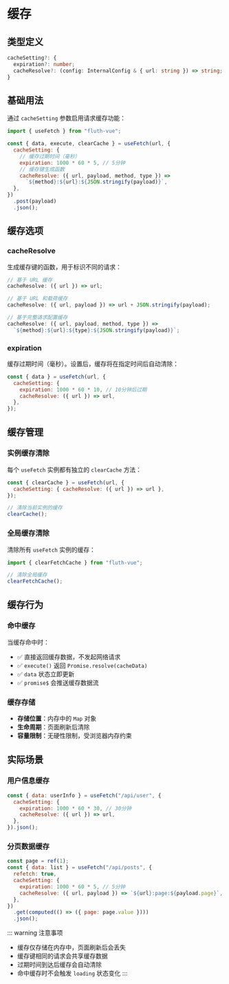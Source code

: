 # 缓存

## 类型定义

```typescript
cacheSetting?: {
  expiration?: number;
  cacheResolve?: (config: InternalConfig & { url: string }) => string;
}
```

## 基础用法

通过 `cacheSetting` 参数启用请求缓存功能：

```javascript
import { useFetch } from "fluth-vue";

const { data, execute, clearCache } = useFetch(url, {
  cacheSetting: {
    // 缓存过期时间（毫秒）
    expiration: 1000 * 60 * 5, // 5分钟
    // 缓存键生成函数
    cacheResolve: ({ url, payload, method, type }) =>
      `${method}:${url}:${JSON.stringify(payload)}`,
  },
})
  .post(payload)
  .json();
```

## 缓存选项

### cacheResolve

生成缓存键的函数，用于标识不同的请求：

```javascript
// 基于 URL 缓存
cacheResolve: ({ url }) => url;

// 基于 URL 和载荷缓存
cacheResolve: ({ url, payload }) => url + JSON.stringify(payload);

// 基于完整请求配置缓存
cacheResolve: ({ url, payload, method, type }) =>
  `${method}:${url}:${type}:${JSON.stringify(payload)}`;
```

### expiration

缓存过期时间（毫秒）。设置后，缓存将在指定时间后自动清除：

```javascript
const { data } = useFetch(url, {
  cacheSetting: {
    expiration: 1000 * 60 * 10, // 10分钟后过期
    cacheResolve: ({ url }) => url,
  },
});
```

## 缓存管理

### 实例缓存清除

每个 `useFetch` 实例都有独立的 `clearCache` 方法：

```javascript
const { clearCache } = useFetch(url, {
  cacheSetting: { cacheResolve: ({ url }) => url },
});

// 清除当前实例的缓存
clearCache();
```

### 全局缓存清除

清除所有 `useFetch` 实例的缓存：

```javascript
import { clearFetchCache } from "fluth-vue";

// 清除全局缓存
clearFetchCache();
```

## 缓存行为

### 命中缓存

当缓存命中时：

- ✅ 直接返回缓存数据，不发起网络请求
- ✅ `execute()` 返回 `Promise.resolve(cacheData)`
- ✅ `data` 状态立即更新
- ✅ `promise$` 会推送缓存数据流

### 缓存存储

- **存储位置**：内存中的 `Map` 对象
- **生命周期**：页面刷新后清除
- **容量限制**：无硬性限制，受浏览器内存约束

## 实际场景

### 用户信息缓存

```javascript
const { data: userInfo } = useFetch("/api/user", {
  cacheSetting: {
    expiration: 1000 * 60 * 30, // 30分钟
    cacheResolve: ({ url }) => url,
  },
}).json();
```

### 分页数据缓存

```javascript
const page = ref(1);
const { data: list } = useFetch("/api/posts", {
  refetch: true,
  cacheSetting: {
    expiration: 1000 * 60 * 5, // 5分钟
    cacheResolve: ({ url, payload }) => `${url}:page:${payload.page}`,
  },
})
  .get(computed(() => ({ page: page.value })))
  .json();
```

::: warning 注意事项

- 缓存仅存储在内存中，页面刷新后会丢失
- 缓存键相同的请求会共享缓存数据
- 过期时间到达后缓存会自动清除
- 命中缓存时不会触发 `loading` 状态变化
  :::
